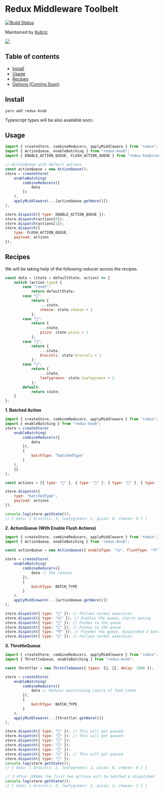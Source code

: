 # Redux Middleware Toolbelt

[![Build Status](https://circleci.com/gh/LogRocket/redux-logger/tree/master.svg?style=svg)](https://circleci.com/gh/LogRocket/redux-logger/tree/master)

Maintained by [Kubric](http://kubric.io)

[![](https://res.cloudinary.com/ddbxzcb7k/image/upload/c_scale,w_151/v1565414508/kubric-logo_xio8pa.png)](http://kubric.io)

## Table of contents

-   [Install](#install)
-   [Usage](#usage)
-   [Recipes](#recipes)
-   [Options (Coming Soon) ](#options)


## Install

`yarn add redux-knob`

Typescript types will be also available soon.

## Usage

```javascript
import { createStore, combineReducers, applyMiddleware } from "redux";
import { ActionQueue, enableBatching } from "redux-knob";
import { ENABLE_ACTION_QUEUE, FLUSH_ACTION_QUEUE } from "redux-knob/constants";

// ActionQueue with default options
const actionQueue = new ActionQueue();
store = createStore(
	enableBatching(
		combineReducers({
			data
		})
	),
	applyMiddleware(...[actionQueue.getWare()])
);
```

```javascript
store.dispatch({ type: ENABLE_ACTION_QUEUE });
store.dispatch(actions[0]);
store.dispatch(actions[1]);
store.dispatch({
	type: FLUSH_ACTION_QUEUE,
	payload: actions
});
```

## Recipes

We will be taking help of the following reducer across the recipes.

```javascript
const data = (state = defaultState, action) => {
	switch (action.type) {
		case "reset":
			return defaultState;
		case "🧀":
			return {
				...state,
				cheese: state.cheese + 1
			};
		case "🍕":
			return {
				...state,
				pizza: state.pizza + 1
			};
		case "🥦":
			return {
				...state,
				broccoli: state.broccoli + 1
			};
		case "🥬":
			return {
				...state,
				leafygreens: state.leafygreens + 1
			};
		default:
			return state;
	}
};
```

**1. Batched Action**

```javascript
import { createStore, combineReducers, applyMiddleware } from "redux";
import { enableBatching } from "redux-knob";
store = createStore(
	enableBatching(
		combineReducers({
			data
		}),
		{
			batchType: "batchedType"
		}
	),
	{}
);

const actions = [{ type: "🥦" }, { type: "🥬" }, { type: "🥦" }, { type: "🥦" }];

store.dispatch({
	type: "batchedType",
	payload: actions
});

console.log(store.getState());
// { data: { broccoli: 3, leafygreens: 1, pizza: 0, cheese: 0 } }
```

**2. ActionQueue (With Enable Flush Actions)**

```javascript
import { createStore, combineReducers, applyMiddleware } from "redux";
import { ActionQueue, enableBatching } from "redux-knob";

const actionQueue = new ActionQueue({ enableType: "👍", flushType: "👎" });

store = createStore(
	enableBatching(
		combineReducers({
			data // The reducer
		}),
		{
			batchType: BATCH_TYPE
		}
	),
	applyMiddleware(...[actionQueue.getWare()])
);

store.dispatch({ type: "🥦" }); // Follows normal execution
store.dispatch({ type: "👍" }); // Enables the queue, starts queing
store.dispatch({ type: "🥬" }); // Pushes to the queue
store.dispatch({ type: "🥦" }); // Pushes to the queue
store.dispatch({ type: "👎" }); // Flushes the queue, dispatched a batched action
store.dispatch({ type: "🥬" }); // Follows normal execution
```

**3. ThrottleQueue**

```javascript
import { createStore, combineReducers, applyMiddleware } from "redux";
import { ThrottleQueue, enableBatching } from "redux-knob";

const throttler = new ThrottleQueue({ types: [🧀, 🍕], delay: 1000 });

store = createStore(
	enableBatching(
		combineReducers({
			data // Reducer maintaining counts of food items
		}),
		{
			batchType: BATCH_TYPE
		}
	),
	applyMiddleware(...[throttler.getWare()])
);

store.dispatch({ type: "🧀" }); // This will get queued
store.dispatch({ type: "🧀" }); // This will get queued
store.dispatch({ type: "🥦" });
store.dispatch({ type: "🥦" });
store.dispatch({ type: "🥬" });
store.dispatch({ type: "🍕" }); // This will get queued
store.dispatch({ type: "🥬" });
console.log(store.getState());
// { data: { broccoli: 2, leafygreens: 2, pizza: 0, cheese: 0 } }

// ⏰ After 1000ms the first two actions will be batched & dispatched
console.log(store.getState());
// { data: { broccoli: 2, leafygreens: 2, pizza: 1, cheese: 2 } }
```
